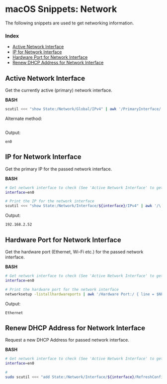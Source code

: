 # macOS Snippets: Network 

The following snippets are used te get networking information.

### Index

* [Active Network Interface](https://github.com/erikberglund/Scripts/blob/master/snippets/macos_network.md#active-network-interface)
* [IP for Network Interface](https://github.com/erikberglund/Scripts/blob/master/snippets/macos_network.md#ip-for-network-interface)
* [Hardware Port for Network Interface](https://github.com/erikberglund/Scripts/blob/master/snippets/macos_network.md#hardware-port-for-network-interface)
* [Renew DHCP Address for Network Interface](https://github.com/erikberglund/Scripts/blob/master/snippets/macos_network.md#renew-dhcp-address-for-network-interface)

## Active Network Interface

Get the currently active (primary) network interface.

**BASH**  
```bash
scutil <<< "show State:/Network/Global/IPv4" | awk '/PrimaryInterface/ { print $NF }'
```

Alternate method:

```bash

```

Output:

```console
en0
```

## IP for Network Interface

Get the primary IP for the passed network interface.

**BASH**
```bash
# Get network interface to check (See 'Active Network Interface' to get current interface)
interface=en0

# Print the IP for the network interface
scutil <<< "show State:/Network/Interface/${interface}/IPv4" | awk '/\ Addresses\ / { getline; print $NF }'
```

Output:

```console
192.168.2.52
```

## Hardware Port for Network Interface

Get the hardware port (Ethernet, Wi-Fi etc.) for the passed network interface.

**BASH**
```bash
# Get network interface to check (See 'Active Network Interface' to get current interface)
interface=en0

# Print the hardware port for the network interface
networksetup -listallhardwareports | awk '/Hardware Port:/ { line = $NF }; /Device: '"${interface}"'/ { print line }'
```

Output:

```console
Ethernet
```

## Renew DHCP Address for Network Interface

Request a new DHCP Address for passed network interface.

**BASH**
```bash
# Get network interface to check (See 'Active Network Interface' to get current interface)
interface=en0

#
sudo scutil <<< "add State:/Network/Interface/${interface}/RefreshConfiguration temporary"
```